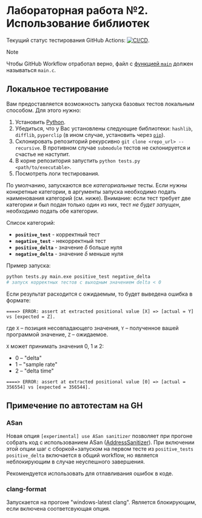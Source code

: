 # Лабораторная работа №2. Использование библиотек

Текущий статус тестирования GitHub Actions: [![CI/CD](../../actions/workflows/ci.yaml/badge.svg?branch=main&event=workflow_dispatch)](../../actions/workflows/ci.yaml).

> [!Note]
> Чтобы GitHub Workflow отработал верно, файл с [функцией `main`](https://en.cppreference.com/w/c/language/main_function) должен называться `main.c`.

## Локальное тестирование

Вам предоставляется возможность запуска базовых тестов локальным способом. Для этого нужно:

1. Установить [Python](https://www.python.org/).
2. Убедиться, что у Вас установлены следующие библиотеки: `hashlib`, `difflib`, `pyperclip` (в ином случае, установить через [`pip`](https://pypi.org/project/pip/)).
3. Склонировать репозиторий рекурсивно `git clone <repo_url> --recursive`. В противном случае `submodule` тестов не склонируется и счастье не наступит.
4. В корне репозитория запустить `python tests.py <path/to/executable>`.
5. Посмотреть логи тестирования.

По умолчанию, запускаются все *категориальные* тесты. Если нужны конкретные категории, в аргументы запуска необходимо подать наименования категорий (см. ниже). Внимание: если тест требует две категории и был подан только один из них, тест *не будет запущен*, необходимо подать обе категории.

Список категорий:

* **`positive_test`** - корректный тест
* **`negative_test`** - некорректный тест
* **`positive_delta`** - значение $\delta$ больше нуля
* **`negative_delta`** - значение $\delta$ меньше нуля

Пример запуска:

```bash
python tests.py main.exe positive_test negative_delta
# запуск корректных тестов с выходным значением delta < 0
```

Если результат расходится с ожидаемым, то будет выведена ошибка в формате:

```
====> ERROR: assert at extracted positional value [X] => [actual = Y] vs [expected = Z].
```

где `X` – позиция несовпадающего значения, `Y` – полученное вашей программой значение, `Z` – ожидаемое.

`X` может принимать значения 0, 1 и 2:

* 0 – "delta"
* 1 – "sample rate"
* 2 – "delta time"

```
====> ERROR: assert at extracted positional value [0] => [actual = 356554] vs [expected = 356544].
```

## Примечение по автотестам на GH

### ASan

Новая опция `[experimental] use ASan sanitizer` позволяет при прогоне собрать код с использованием ASan ([AddressSanitizer](https://learn.microsoft.com/en-us/cpp/sanitizers/asan?view=msvc-170)). При включении этой опции шаг с сборкой+запуском на первом тесте из `positive_tests positive_delta` включается в общий workflow, но является неблокирующим в случае неуспешного завершения.

Рекомендуется использовать для отлавливания ошибок в коде.

### clang-format

Запускается на прогоне "windows-latest clang". Является блокирующим, если включена соответсвующая опция.
